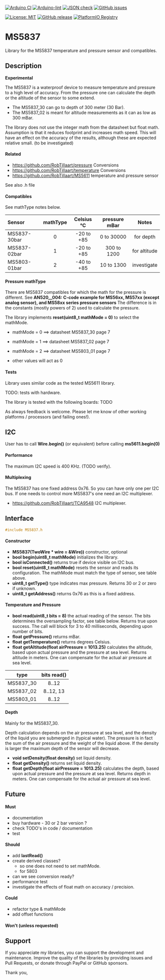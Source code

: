 
[![Arduino CI](https://github.com/RobTillaart/MS5837/workflows/Arduino%20CI/badge.svg)](https://github.com/marketplace/actions/arduino_ci)
[![Arduino-lint](https://github.com/RobTillaart/MS5837/actions/workflows/arduino-lint.yml/badge.svg)](https://github.com/RobTillaart/MS5837/actions/workflows/arduino-lint.yml)
[![JSON check](https://github.com/RobTillaart/MS5837/actions/workflows/jsoncheck.yml/badge.svg)](https://github.com/RobTillaart/MS5837/actions/workflows/jsoncheck.yml)
[![GitHub issues](https://img.shields.io/github/issues/RobTillaart/MS5837.svg)](https://github.com/RobTillaart/MS5837/issues)

[![License: MIT](https://img.shields.io/badge/license-MIT-green.svg)](https://github.com/RobTillaart/MS5837/blob/master/LICENSE)
[![GitHub release](https://img.shields.io/github/release/RobTillaart/MS5837.svg?maxAge=3600)](https://github.com/RobTillaart/MS5837/releases)
[![PlatformIO Registry](https://badges.registry.platformio.org/packages/robtillaart/library/MS5837.svg)](https://registry.platformio.org/libraries/robtillaart/MS5837)


# MS5837

Library for the MS5837 temperature and pressure sensor and compatibles.


## Description

**Experimental**

The MS5837 is a waterproof device to measure temperature and pressure to a high level
of accuracy.
From the pressure one can calculate the depth or the altitude of the sensor to some extend.
- The MS5837_30 can go to depth of 300 meter (30 Bar).
- The MS5837_02 is meant for altitude measurements as it can as low as 300 mBar.

The library does not use the integer math from the datasheet but float math. 
Assumption is that it reduces footprint and increases math speed.
This will have an effect on the accuracy of the results, 
although these are expected relative small. (to be investigated)


#### Related

- https://github.com/RobTillaart/pressure Conversions
- https://github.com/RobTillaart/temperature Conversions
- https://github.com/RobTillaart/MS5611 temperature and pressure sensor

See also .h file


#### Compatibles

See mathType notes below.

|  Sensor        | mathType |  Celsius °C  |  pressure mBar  |  Notes  |
|:---------------|:--------:|:------------:|:---------------:|:-------:|
|  MS5837-30bar  |    0     |  -20 to +85  |  0 to 30000     |  for depth
|  MS5837-02bar  |    1     |  -20 to +85  |  300 to 1200    |  for altitude
|  MS5803-01bar  |    2     |  -40 to +85  |  10 to 1300     |  investigate


#### Pressure mathType 

There are MS5837 compatibles for which the math for the pressure is different.
See **AN520__004: C-code example for MS56xx, MS57xx (except analog sensor), and MS58xx series pressure sensors**
The difference is in the constants (mostly powers of 2) used to calculate the pressure.

The library implements **reset(uint8_t mathMode = 0)** to select the mathMode.
- mathMode = 0 ==> datasheet MS5837_30  page 7
- mathMode = 1 ==> datasheet MS5837_02  page 7
- mathMode = 2 ==> datasheet MS5803_01  page 7

- other values will act as 0


#### Tests

Library uses similar code as the tested MS5611 library.

TODO: tests with hardware.

The library is tested with the following boards: TODO

As always feedback is welcome.
Please let me know of other working platforms / processors (and failing ones!).



##  I2C

User has to call **Wire.begin()** (or equivalent) before calling **ms5611.begin(0)**


#### Performance

The maximum I2C speed is 400 KHz. (TODO verify).


#### Multiplexing

The MS5837 has one fixed address 0x76. So you can have only one per I2C bus.
If one needs to control more MS5837's one need an I2C multiplexer.

- https://github.com/RobTillaart/TCA9548 I2C multiplexer.


## Interface

```cpp
#include MS5837.h
```

#### Constructor

- **MS5837(TwoWire \* wire = &Wire))** constructor, optional 
- **bool begin(uint8_t mathMode)** initializes the library.
- **bool isConnected()** returns true if device visible on I2C bus.
- **bool reset(uint8_t mathMode)** resets the sensor and reads its configuration.
The mathMode must match the type of sensor, see table above.
- **uint8_t getType()** type indicates max pressure. 
Returns 30 or 2 or zero if unknown.
- **uint8_t getAddress()** returns 0x76 as this is a fixed address.


#### Temperature and Pressure

- **bool read(uint8_t bits = 8)** the actual reading of the sensor. 
The bits determines the oversampling factor, see table below. 
Returns true upon success.
The call will block for 3 to 40 milliseconds, depending upon number of bits.
- **float getPressure()** returns mBar.
- **float getTemperature()** returns degrees Celsius.
- **float getAltitude(float airPressure = 1013.25)** calculates the altitude, based upon actual pressure and the pressure at sea level.
Returns altitude in meters.
One can compensate for the actual air pressure at sea level.

|  type       |  bits read()  | 
|:-----------:|:-------------:|
|  MS5837_30  |  8..12        |
|  MS5837_02  |  8..12, 13    |
|  MS5803_01  |  8..12        |


#### Depth

Mainly for the MS5837_30.

Depth calculation depends on the air pressure at sea level, and the density
of the liquid you are submerged in (typical water).
The pressure is in fact the sum of the air pressure and the weight of the liquid above.
If the density is larger the maximum depth of the sensor will decrease.

- **void setDensity(float density)** set liquid density.
- **float getDensity()** returns set liquid density.
- **float getDepth(float airPressure = 1013.25)** calculates the depth, 
based upon actual pressure and the pressure at sea level.
Returns depth in meters.
One can compensate for the actual air pressure at sea level.


## Future

#### Must

- documentation
- buy hardware - 30 or 2 bar version ?
- check TODO's in code / documentation
- test 

#### Should

- add **lastRead()**
- create derived classes?
  - so one does not need to set mathMode.
  - for 5803 
- can we see conversion ready?
- performance test
- investigate the effects of float math on accuracy / precision.


#### Could

- refactor type & mathMode
- add offset functions


#### Won't (unless requested)


## Support

If you appreciate my libraries, you can support the development and maintenance.
Improve the quality of the libraries by providing issues and Pull Requests, or
donate through PayPal or GitHub sponsors.

Thank you,

